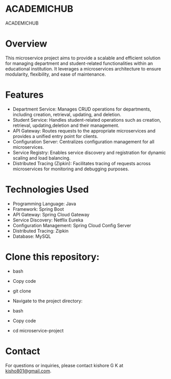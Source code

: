# ACADEMICHUB
ACADEMICHUB
# Overview
This microservice project aims to provide a scalable and efficient solution for managing department and student-related functionalities within an educational institution. It leverages a microservices architecture to ensure modularity, flexibility, and ease of maintenance.

# Features
- Department Service: Manages CRUD operations for departments, including creation, retrieval, updating, and deletion.
- Student Service: Handles student-related operations such as  creation, retrieval, updating,deletion and their  management.
- API Gateway: Routes requests to the appropriate microservices and provides a unified entry point for clients.
- Configuration Server: Centralizes configuration management for all microservices.
- Service Registry: Enables service discovery and registration for dynamic scaling and load balancing.
- Distributed Tracing (Zipkin): Facilitates tracing of requests across microservices for monitoring and debugging purposes.

# Technologies Used
- Programming Language: Java
- Framework: Spring Boot
- API Gateway: Spring Cloud Gateway
- Service Discovery: Netflix Eureka
- Configuration Management: Spring Cloud Config Server
- Distributed Tracing: Zipkin
- Database: MySQL

# Clone this repository:

- bash
- Copy code
- git clone <repository-url>
- Navigate to the project directory: 

- bash
- Copy code
- cd microservice-project

# Contact
For questions or inquiries, please contact kishore G K  at kisho801@gmail.com.
